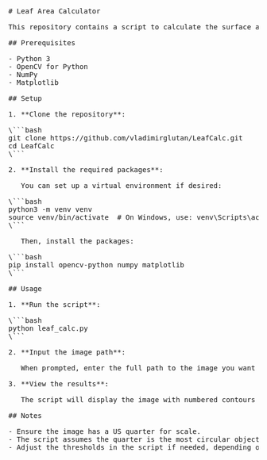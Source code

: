 

<pre>
# Leaf Area Calculator

This repository contains a script to calculate the surface area of leaves in an image using a US quarter as a reference for scale.

## Prerequisites

- Python 3
- OpenCV for Python
- NumPy
- Matplotlib

## Setup

1. **Clone the repository**:

\```bash
git clone https://github.com/vladimirglutan/LeafCalc.git
cd LeafCalc
\```

2. **Install the required packages**:

   You can set up a virtual environment if desired:

\```bash
python3 -m venv venv
source venv/bin/activate  # On Windows, use: venv\Scripts\activate
\```

   Then, install the packages:

\```bash
pip install opencv-python numpy matplotlib
\```

## Usage

1. **Run the script**:

\```bash
python leaf_calc.py
\```

2. **Input the image path**:

   When prompted, enter the full path to the image you want to analyze.

3. **View the results**:

   The script will display the image with numbered contours around each leaf and the quarter. In the terminal, you'll see the calculated area for each leaf.

## Notes

- Ensure the image has a US quarter for scale.
- The script assumes the quarter is the most circular object in the image.
- Adjust the thresholds in the script if needed, depending on the quality and resolution of your images.
</pre>
